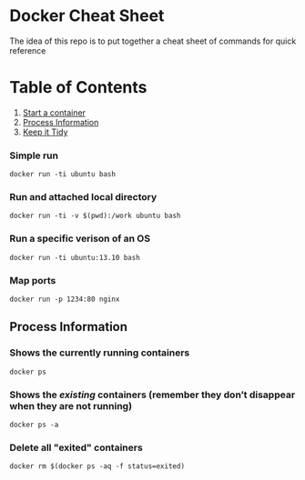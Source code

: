 # Docker Cheat Sheet

The idea of this repo is to put together a cheat sheet of commands for quick reference

# Table of Contents
1. [Start a container](#docker-run)
2. [Process Information](#process-information)
3. [Keep it Tidy](#cleanup)

<a name="docker-run"></a>
### Simple run
```
docker run -ti ubuntu bash
```

### Run and attached local directory
```
docker run -ti -v $(pwd):/work ubuntu bash
```

### Run a specific verison of an OS
```
docker run -ti ubuntu:13.10 bash
```

### Map ports 
```
docker run -p 1234:80 nginx 
```

<a name="process-information"></a>
## Process Information

### Shows the currently running containers
```
docker ps
```

### Shows the *existing* containers (remember they don’t disappear when they are not running)
```
docker ps -a
```

<a name="cleanup"></a>
### Delete all "exited" containers
```
docker rm $(docker ps -aq -f status=exited)
```
